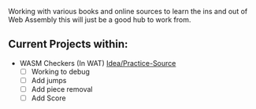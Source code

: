 Working with various books and online sources to learn the ins and out of Web Assembly this will just be a good hub to work from.

## Current Projects within:
* WASM Checkers (In WAT) [Idea/Practice-Source](https://pragprog.com/book/khrust/programming-webassembly-with-rust)
    - [ ] Working to debug
    - [ ] Add jumps
    - [ ] Add piece removal
    - [ ] Add Score